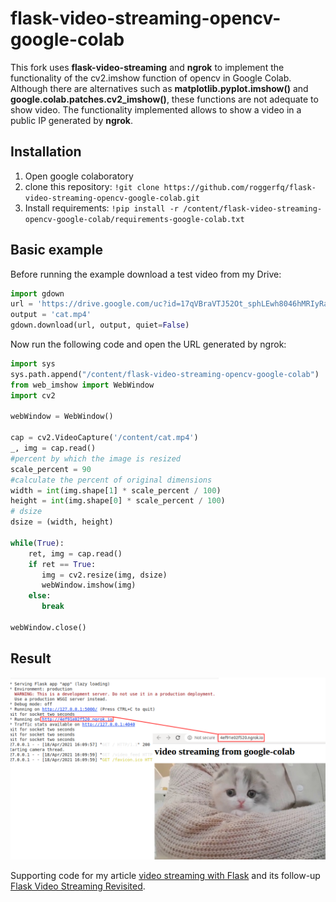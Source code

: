 flask-video-streaming-opencv-google-colab
=====================
This fork uses **flask-video-streaming** and **ngrok** to implement the functionality of the cv2.imshow function of opencv in Google Colab. Although there are alternatives such as **matplotlib.pyplot.imshow()** and **google.colab.patches.cv2_imshow()**, these functions are not adequate to show video. The functionality implemented allows to show a video  in a public IP generated by **ngrok**.

Installation
------------
1. Open google colaboratory
2. clone this repository: 
```!git clone https://github.com/roggerfq/flask-video-streaming-opencv-google-colab.git```
3. Install requirements: 
```!pip install -r /content/flask-video-streaming-opencv-google-colab/requirements-google-colab.txt```

Basic example
----------------------------
Before running the example download a test video from my Drive: 
```python
import gdown
url = 'https://drive.google.com/uc?id=17qVBraVTJ52Ot_sphLEwh8046hMRIyRa'
output = 'cat.mp4'
gdown.download(url, output, quiet=False)
```
Now run the following code and open the URL generated by ngrok:
```python
import sys
sys.path.append("/content/flask-video-streaming-opencv-google-colab")
from web_imshow import WebWindow
import cv2

webWindow = WebWindow()

cap = cv2.VideoCapture('/content/cat.mp4')
_, img = cap.read()
#percent by which the image is resized
scale_percent = 90
#calculate the percent of original dimensions
width = int(img.shape[1] * scale_percent / 100)
height = int(img.shape[0] * scale_percent / 100)
# dsize
dsize = (width, height)

while(True):
    ret, img = cap.read()
    if ret == True:
       img = cv2.resize(img, dsize)
       webWindow.imshow(img)
    else:
       break

webWindow.close()
```

Result
------------
![alt text](https://raw.githubusercontent.com/roggerfq/flask-video-streaming-opencv-google-colab/master/result.png)

Supporting code for my article [video streaming with Flask](http://blog.miguelgrinberg.com/post/video-streaming-with-flask) and its follow-up [Flask Video Streaming Revisited](http://blog.miguelgrinberg.com/post/flask-video-streaming-revisited).
